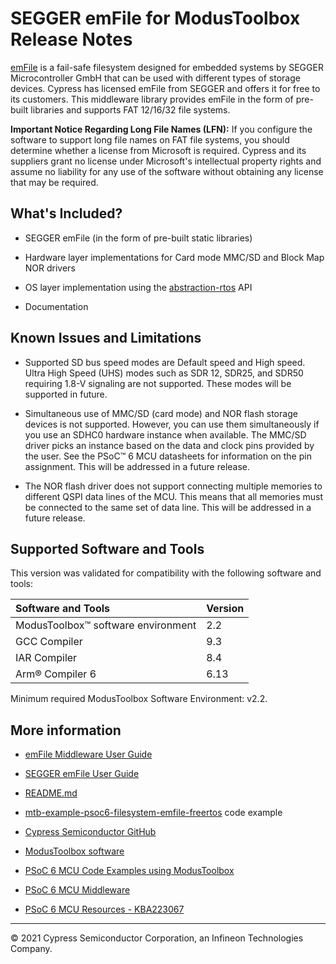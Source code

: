 # SEGGER emFile for ModusToolbox Release Notes

[emFile](https://www.segger.com/products/file-system/emfile) is a fail-safe filesystem designed for embedded systems by SEGGER Microcontroller GmbH that can be used with different types of storage devices. Cypress has licensed emFile from SEGGER and offers it for free to its customers. This middleware library provides emFile in the form of pre-built libraries and supports FAT 12/16/32 file systems.

**Important Notice Regarding Long File Names (LFN):** If you configure the software to support long file names on FAT file systems, you should determine whether a license from Microsoft is required. Cypress and its suppliers grant no license under Microsoft's intellectual property rights and assume no liability for any use of the software without obtaining any license that may be required.

## What's Included?

- SEGGER emFile (in the form of pre-built static libraries)

- Hardware layer implementations for Card mode MMC/SD and Block Map NOR drivers

- OS layer implementation using the [abstraction-rtos](https://github.com/cypresssemiconductorco/abstraction-rtos) API

- Documentation

## Known Issues and Limitations

- Supported SD bus speed modes are Default speed and High speed. Ultra High Speed (UHS) modes such as SDR 12, SDR25, and SDR50 requiring 1.8-V signaling are not supported. These modes will be supported in future.

- Simultaneous use of MMC/SD (card mode) and NOR flash storage devices is not supported. However, you can use them simultaneously if you use an SDHC0 hardware instance when available. The MMC/SD driver picks an instance based on the data and clock pins provided by the user. See the PSoC&trade; 6 MCU datasheets for information on the pin assignment. This will be addressed in a future release.

- The NOR flash driver does not support connecting multiple memories to different QSPI data lines of the MCU. This means that all memories must be connected to the same set of data line. This will be addressed in a future release.

## Supported Software and Tools

This version was validated for compatibility with the following software and tools:

| Software and Tools                         | Version |
| :---                                       | :----  |
| ModusToolbox&trade; software environment   | 2.2     |
| GCC Compiler                               | 9.3     |
| IAR Compiler                               | 8.4     |
| Arm® Compiler 6                            | 6.13    |

Minimum required ModusToolbox Software Environment: v2.2.

## More information

- [emFile Middleware User Guide](./Doc/User_Guide.md)

- [SEGGER emFile User Guide](./Doc/UM02001_emFile.pdf)

- [README.md](./README.md)

- [mtb-example-psoc6-filesystem-emfile-freertos](https://github.com/cypresssemiconductorco/mtb-example-psoc6-filesystem-emfile-freertos) code example

- [Cypress Semiconductor GitHub](https://github.com/cypresssemiconductorco)

- [ModusToolbox software](https://www.cypress.com/products/modustoolbox-software-environment)

- [PSoC 6 MCU Code Examples using ModusToolbox](https://github.com/cypresssemiconductorco/Code-Examples-for-ModusToolbox-Software)

- [PSoC 6 MCU Middleware](https://github.com/cypresssemiconductorco/psoc6-middleware)

- [PSoC 6 MCU Resources - KBA223067](https://community.cypress.com/docs/DOC-14644)


---
© 2021 Cypress Semiconductor Corporation, an Infineon Technologies Company.
